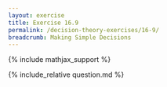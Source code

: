 ```yaml
---
layout: exercise
title: Exercise 16.9
permalink: /decision-theory-exercises/16-9/
breadcrumb: Making Simple Decisions
---
```


{% include mathjax_support %}

<div><i class="arrow-up loader" data-chapter="decision-theory-exercises" data-exercise="ex_9" data-rating="0"></i></div>
{% include_relative question.md %}
